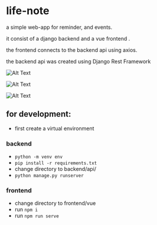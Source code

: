 # life-note

a simple web-app for reminder, and events.

it consist of a django backend and a vue frontend .

the frontend connects to the backend api using axios.

the backend api was created using Django Rest Framework

![Alt Text](https://dev-to-uploads.s3.amazonaws.com/i/57ug08w7l0dogdwd9vqn.png)

![Alt Text](https://dev-to-uploads.s3.amazonaws.com/i/zsrg4292ccmqis17l74l.png)

![Alt Text](https://dev-to-uploads.s3.amazonaws.com/i/l6zn4u5w04t030ylotnu.png)



## for development:

- first create a virtual environment

### backend

- ```python -m venv env```
- ```pip install -r requirements.txt```
- change directory to backend/api/
- ```python manage.py runserver```

### frontend

- change directory to frontend/vue
- run ```npm i```
- run ```npm run serve```
